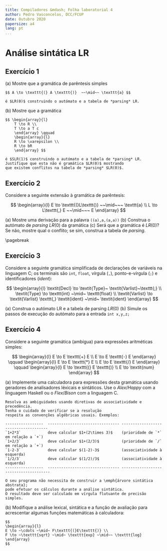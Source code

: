 ```yaml
---
title: Compiladores &mdash; Folha laboratorial 4
author: Pedro Vasconcelos, DCC/FCUP
date: Outubro 2020
papersize: a4
lang: pt
...
```


# Análise sintática LR

## Exercício 1

(a) Mostre que a gramática de parêntesis simples

	$$ A \to \texttt{(} A \texttt{)}  ~~\mid~~ \texttt{a} $$

	é $LR(0)$ construindo o autómato e a tabela de *parsing* LR.

(b) Mostre que a gramática 

	$$ \begin{array}{l}
		T \to R \\
		T \to a T c 
		\end{array} \qquad 
		\begin{array}{l}
		R \to \varepsilon \\
		R \to bR
		\end{array} $$
		
	é $SLR(1)$ construindo o autómato e a tabela de *parsing* LR.
	Justifique que esta não é gramática $LR(0)$ mostrando 
	que existem conflitos na tabela de *parsing* $LR(0)$.


## Exercício 2 

Considere a seguinte extensão à gramática de parêntesis:

$$ \begin{array}{l}
E \to \texttt{(}L\texttt{)} ~~\mid~~~ \texttt{a} \\
L \to L\texttt{,} E  ~~\mid~~~ E
	\end{array}
$$

(a) Mostre uma derivação para a palavra `((a),a,(a,a))` 
(b) Construa o autómato de *parsing* $LR(0)$ da gramática
(c) Será que a gramática é $LR(0)$? Se não, mostre qual o conflito;
	se sim, construa a tabela de *parsing*.

\pagebreak

## Exercício 3

Considere a seguinte gramática simplificada de declarações de variáveis na
linguagem C; os terminais são `int`, `float`, vírgula (`,`), 
ponto-e-vírgula (`;`) e identificadores (*ident*):

$$
	\begin{array}{l}
	\textit{Decl} \to \textit{Type}~ \textit{Varlist}~\texttt{;} \\
	\textit{Type} \to \texttt{int} ~\mid~  \texttt{float} \\
	\textit{Varlist} \to \textit{Varlist} \texttt{,} \textit{ident} ~\mid~ \textit{ident} 
	\end{array}
$$ 

(a) Construa o autómato LR e a tabela de parsing $LR(0)$
(b) Simule os passos de execução do autómato para a entrada `int x,y,z;`


## Exercício 4

Considere a seguinte gramática (ambígua) para expressões aritméticas simples:

$$ \begin{array}{l}
	E \to E \texttt{+} E \\
	E \to E \texttt{-} E 
	\end{array} 
	\qquad
	\begin{array}{l}
	E \to E \texttt{*} E \\
	E \to E \texttt{/} E 
	\end{array} \qquad
	\begin{array}{l}
	E \to \texttt{(} E \texttt{)} \\
	E \to \textit{num}
	\end{array} 
	$$

(a) Implemente uma calculadora para expressões desta gramática usando
	geradores de analisadores léxicais e sintáticos.
	Use o *Alex*/*Happy* com a linguagem Haskell ou o *Flex*/*Bison* com a linguagem C.
	
	Resolva as ambiguidades usando diretivas de associatividade e precedência.
	Tenha o cuidado de verificar se a resolução 
	respeita as convenções algébricas usuais. Exemplos:
	
	-----------------  -------------------------------- -------------------------------------
	`1+2*3`            deve calcular $1+(2\times 3)$    (prioridade de `*` em relação a `+`)
	`1+2/3`            deve calcular $1+(2/3)$          (prioridade de `/` em relação a `+`)
	`1-2-3`            deve calcular $(1-2)-3$          (associatividade à esquerda)
	`1/2/3`            deve calcular $(1/2)/3$          (associatividade à esquerda)
	-----------------  -------------------------------- --------------------------------------
	
	O seu programa não necessita de construir a \emph{árvore sintática abstrata};
    pode efetuar os cálculos durante a análise sintática.
    O resultado deve ser calculado em vírgula flutuante de precisão simples.

<!--
## Exercício 5
-->

(b) Modifique a análise lexical, sintática e a função de avaliação
	para acrescentar algumas funções matemáticas  à calculadora:
    
	$$
	\begin{array}{l}
	E \to ~\cdots ~\mid~ F\texttt{(}E\texttt{)} \\
	F \to ~\texttt{sqrt} ~\mid~ \texttt{exp} ~\mid~~ \texttt{log}
	\end{array}
	$$

